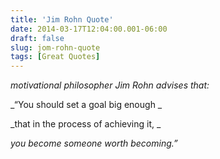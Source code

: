 ```yaml
---
title: 'Jim Rohn Quote'
date: 2014-03-17T12:04:00.001-06:00
draft: false
slug: jom-rohn-quote
tags: [Great Quotes]
---
```


_motivational philosopher Jim Rohn advises that:_  
  

_“You should set a goal big enough _

_that in the process of achieving it, _

_you become someone worth becoming.”_